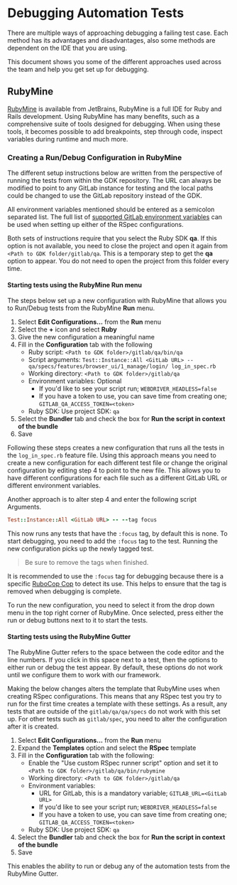 # Debugging Automation Tests

There are multiple ways of approaching debugging a failing test case. Each method has its advantages and
disadvantages, also some methods are dependent on the IDE that you are using.

This document shows you some of the different approaches used across the team and help you get set up for debugging.

## RubyMine

[RubyMine](https://www.jetbrains.com/ruby/) is available from JetBrains, RubyMine is a full IDE for Ruby and
Rails development. Using RubyMine has many benefits, such as a comprehensive suite of tools designed for
debugging. When using these tools, it becomes possible to add breakpoints, step through code, inspect variables during
runtime and much more.

### Creating a Run/Debug Configuration in RubyMine

The different setup instructions below are written from the perspective of running the tests from within the GDK
repository. The URL can always be modified to point to any GitLab instance for testing and the local paths could be
changed to use the GitLab repository instead of the GDK.

All environment variables mentioned should be entered as a semicolon separated list. The full list of
[supported GitLab environment variables](https://gitlab.com/gitlab-org/gitlab-qa/-/blob/master/docs/what_tests_can_be_run.md#supported-gitlab-environment-variables)
 can be used when setting up either of the RSpec configurations.

Both sets of instructions require that you select the Ruby SDK **qa**. If this option is not available, you need to
close the project and open it again from `<Path to GDK folder/gitlab/qa`. This is a temporary step to get the **qa**
option to appear. You do not need to open the project from this folder every time.

#### Starting tests using the RubyMine **Run** menu

The steps below set up a new configuration with RubyMine that allows you to Run/Debug tests from the RubyMine
**Run** menu.

1. Select **Edit Configurations...** from the **Run** menu
1. Select the **+** icon and select **Ruby**
1. Give the new configuration a meaningful name
1. Fill in the **Configuration** tab with the following
    - Ruby script: `<Path to GDK folder>/gitlab/qa/bin/qa`
    - Script arguments: `Test::Instance::All <GitLab URL> -- qa/specs/features/browser_ui/1_manage/login/
    log_in_spec.rb`
    - Working directory: `<Path to GDK folder>/gitlab/qa`
    - Environment variables: Optional
        - If you'd like to see your script run; `WEBDRIVER_HEADLESS=false`
        - If you have a token to use, you can save time from creating one; `GITLAB_QA_ACCESS_TOKEN=<token>`
    - Ruby SDK: Use project SDK: `qa`
1. Select the **Bundler** tab and check the box for **Run the script in context of the bundle**
1. Save

Following these steps creates a new configuration that runs all the tests in the `log_in_spec.rb` feature file.
Using this approach means you need to create a new configuration for each different test file or change the original
configuration by editing step 4 to point to the new file. This allows you to have different configurations for each
file such as a different GitLab URL or different environment variables.

Another approach is to alter step 4 and enter the following script Arguments.

```ruby
Test::Instance::All <GitLab URL> -- --tag focus
```

This now runs any tests that have the `:focus` tag, by default this is none. To start debugging, you
need to add the `:focus` tag to the test. Running the new configuration picks up the newly tagged test.

> Be sure to remove the tags when finished.

It is recommended to use the `:focus` tag for debugging because there is a specific
[RuboCop Cop](https://www.rubydoc.info/gems/rubocop-rspec/RuboCop/Cop/RSpec/Focus) to detect its use. This helps
to ensure that the tag is removed when debugging is complete.

To run the new configuration, you need to select it from the drop down menu in the top right corner of RubyMine. Once
selected, press either the run or debug buttons next to it to start the tests.

#### Starting tests using the RubyMine Gutter

The RubyMine Gutter refers to the space between the code editor and the line numbers. If you click in this space next
to a test, then the options to either run or debug the test appear. By default, these options do not work until we
configure them to work with our framework.

Making the below changes alters the template that RubyMine uses when creating RSpec configurations. This means that
any RSpec test you try to run for the first time creates a template with these settings. As a result, any tests that
are outside of the `gitlab/qa/qa/specs` do not work with this set up. For other tests such as `gitlab/spec`, you
need to alter the configuration after it is created.

1. Select **Edit Configurations...** from the **Run** menu
1. Expand the **Templates** option and select the **RSpec** template
1. Fill in the **Configuration** tab with the following:
    - Enable the "Use custom RSpec runner script" option and set it to `<Path to GDK folder>/gitlab/qa/bin/rubymine`
    - Working directory: `<Path to GDK folder>/gitlab/qa`
    - Environment variables:
        - URL for GitLab, this is a mandatory variable; `GITLAB_URL=<GitLab URL>`
        - If you'd like to see your script run; `WEBDRIVER_HEADLESS=false`
        - If you have a token to use, you can save time from creating one; `GITLAB_QA_ACCESS_TOKEN=<token>`
    - Ruby SDK: Use project SDK: `qa`
1. Select the **Bundler** tab and check the box for **Run the script in context of the bundle**
1. Save

This enables the ability to run or debug any of the automation tests from the RubyMine Gutter.
